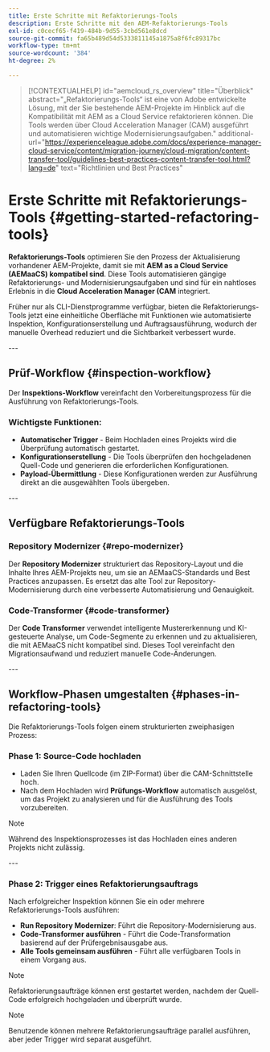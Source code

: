```yaml
---
title: Erste Schritte mit Refaktorierungs-Tools
description: Erste Schritte mit den AEM-Refaktorierungs-Tools
exl-id: c0cecf65-f419-484b-9d55-3cbd561e8dcd
source-git-commit: fa65b489d54d5333811145a1875a8f6fc89317bc
workflow-type: tm+mt
source-wordcount: '384'
ht-degree: 2%

---
```



>[!CONTEXTUALHELP]
>id="aemcloud_rs_overview"
>title="Überblick"
>abstract="„Refaktorierungs-Tools“ ist eine von Adobe entwickelte Lösung, mit der Sie bestehende AEM-Projekte im Hinblick auf die Kompatibilität mit AEM as a Cloud Service refaktorieren können. Die Tools werden über Cloud Acceleration Manager (CAM) ausgeführt und automatisieren wichtige Modernisierungsaufgaben."
>additional-url="https://experienceleague.adobe.com/docs/experience-manager-cloud-service/content/migration-journey/cloud-migration/content-transfer-tool/guidelines-best-practices-content-transfer-tool.html?lang=de" text="Richtlinien und Best Practices"

# Erste Schritte mit Refaktorierungs-Tools {#getting-started-refactoring-tools}

**Refaktorierungs-Tools** optimieren Sie den Prozess der Aktualisierung vorhandener AEM-Projekte, damit sie mit **AEM as a Cloud Service (AEMaaCS) kompatibel sind**. Diese Tools automatisieren gängige Refaktorierungs- und Modernisierungsaufgaben und sind für ein nahtloses Erlebnis in die **Cloud Acceleration Manager (CAM** integriert.

Früher nur als CLI-Dienstprogramme verfügbar, bieten die Refaktorierungs-Tools jetzt eine einheitliche Oberfläche mit Funktionen wie automatisierte Inspektion, Konfigurationserstellung und Auftragsausführung, wodurch der manuelle Overhead reduziert und die Sichtbarkeit verbessert wurde.

&#x200B;---

## Prüf-Workflow {#inspection-workflow}

Der **Inspektions-Workflow** vereinfacht den Vorbereitungsprozess für die Ausführung von Refaktorierungs-Tools.

### Wichtigste Funktionen:

* **Automatischer Trigger** - Beim Hochladen eines Projekts wird die Überprüfung automatisch gestartet.
* **Konfigurationserstellung** - Die Tools überprüfen den hochgeladenen Quell-Code und generieren die erforderlichen Konfigurationen.
* **Payload-Übermittlung** - Diese Konfigurationen werden zur Ausführung direkt an die ausgewählten Tools übergeben.

&#x200B;---

## Verfügbare Refaktorierungs-Tools

### Repository Modernizer {#repo-modernizer}

Der **Repository Modernizer** strukturiert das Repository-Layout und die Inhalte Ihres AEM-Projekts neu, um sie an AEMaaCS-Standards und Best Practices anzupassen. Es ersetzt das alte Tool zur Repository-Modernisierung durch eine verbesserte Automatisierung und Genauigkeit.

### Code-Transformer {#code-transformer}

Der **Code Transformer** verwendet intelligente Mustererkennung und KI-gesteuerte Analyse, um Code-Segmente zu erkennen und zu aktualisieren, die mit AEMaaCS nicht kompatibel sind. Dieses Tool vereinfacht den Migrationsaufwand und reduziert manuelle Code-Änderungen.

&#x200B;---

## Workflow-Phasen umgestalten {#phases-in-refactoring-tools}

Die Refaktorierungs-Tools folgen einem strukturierten zweiphasigen Prozess:

### Phase 1: Source-Code hochladen

* Laden Sie Ihren Quellcode (im ZIP-Format) über die CAM-Schnittstelle hoch.
* Nach dem Hochladen wird **Prüfungs-Workflow** automatisch ausgelöst, um das Projekt zu analysieren und für die Ausführung des Tools vorzubereiten.

>[!NOTE]
>Während des Inspektionsprozesses ist das Hochladen eines anderen Projekts nicht zulässig.

&#x200B;---

### Phase 2: Trigger eines Refaktorierungsauftrags

Nach erfolgreicher Inspektion können Sie ein oder mehrere Refaktorierungs-Tools ausführen:

* **Run Repository Modernizer**: Führt die Repository-Modernisierung aus.
* **Code-Transformer ausführen** - Führt die Code-Transformation basierend auf der Prüfergebnisausgabe aus.
* **Alle Tools gemeinsam ausführen** - Führt alle verfügbaren Tools in einem Vorgang aus.

>[!NOTE]
>Refaktorierungsaufträge können erst gestartet werden, nachdem der Quell-Code erfolgreich hochgeladen und überprüft wurde.

>[!NOTE]
>Benutzende können mehrere Refaktorierungsaufträge parallel ausführen, aber jeder Trigger wird separat ausgeführt.
